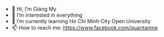 - 👋 Hi, I’m Giáng My
- 👀 I’m interested in everything
- 🌱 I’m currently learning Ho Chi Minh City Open University
- 📫 How to reach me: https://www.facebook.com/quantamne
